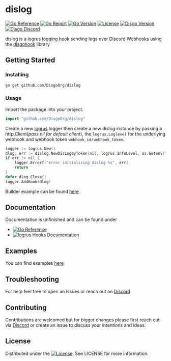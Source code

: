 # dislog

[![Go Reference](https://pkg.go.dev/badge/github.com/DisgoOrg/dislog.svg)](https://pkg.go.dev/github.com/DisgoOrg/dislog)
[![Go Report](https://goreportcard.com/badge/github.com/DisgoOrg/dislog)](https://goreportcard.com/report/github.com/DisgoOrg/dislog)
[![Go Version](https://img.shields.io/github/go-mod/go-version/DisgoOrg/dislog)](https://golang.org/doc/devel/release.html)
[![License](https://img.shields.io/badge/License-Apache%202.0-blue.svg)](https://github.com/DisgoOrg/dislog/blob/master/LICENSE)
[![Disgo Version](https://img.shields.io/github/v/release/DisgoOrg/dislog)](https://github.com/DisgoOrg/dislog/releases/latest)
[![Disgo Discord](https://img.shields.io/badge/Disgo%20Discord-blue.svg)](https://discord.gg/zQ4u3CdU3J)

dislog is a [logrus](https://github.com/sirupsen/logrus) [logging hook](https://github.com/sirupsen/logrus#hooks) sending logs over [Discord Webhooks](https://discord.com/developers/docs/resources/webhook) using the [disgohook](https://github.com/DisgoOrg/dislog) library

## Getting Started

### Installing

```sh
go get github.com/DisgoOrg/dislog
```

### Usage

Import the package into your project.

```go
import "github.com/DisgoOrg/dislog"
```

Create a new [logrus](https://github.com/sirupsen/logrus) logger then create a new dislog instance by passing a http.Client(*pass nil for default client*), the `logrus.Loglevel` for the underlying webhook and webhook token `webhook_id/webhook_token`.

```go
logger := logrus.New()
dlog, err := dislog.NewDisLogByToken(nil, logrus.InfoLevel, os.Getenv("webhook_token"), dislog.TraceLevelAndAbove...)
if err != nil {
    logger.Errorf("error initializing dislog %s", err)
    return
}
defer dlog.Close()
logger.AddHook(dlog)
```

Builder example can be found [here](https://github.com/DisgoOrg/dislog/tree/master/examples/builder_example/builder_example.go)

## Documentation

Documentation is unfinished and can be found under

* [![Go Reference](https://pkg.go.dev/badge/github.com/DisgoOrg/dislog.svg)](https://pkg.go.dev/github.com/DisgoOrg/dislog)
* [![logrus Hooks Documentation](https://img.shields.io/badge/logrus%20Documentation-blue.svg)](https://github.com/sirupsen/logrus#hooks)

## Examples

You can find examples [here](https://github.com/DisgoOrg/dislog/tree/master/examples)

## Troubleshooting

For help feel free to open an issues or reach out on [Discord](https://discord.gg/zQ4u3CdU3J)

## Contributing

Contributions are welcomed but for bigger changes please first reach out via [Discord](https://discord.gg/zQ4u3CdU3J) or create an issue to discuss your intentions and ideas.

## License

Distributed under the [![License](https://img.shields.io/badge/License-Apache%202.0-blue.svg)](https://github.com/DisgoOrg/dislog/blob/master/LICENSE). See LICENSE for more information.
